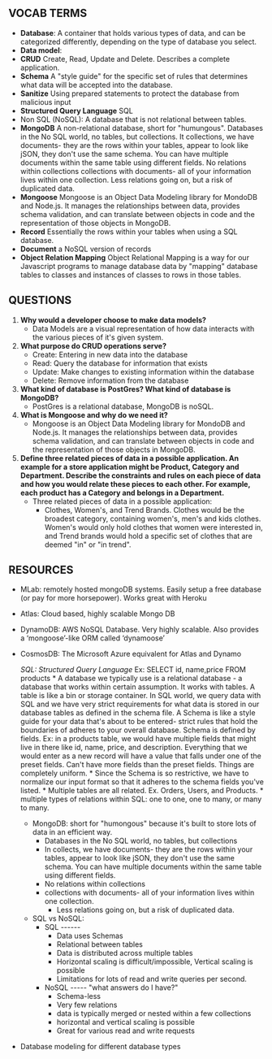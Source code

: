 
## **VOCAB TERMS**
* **Database**: A container that holds various types of data, and can be categorized differently, depending on the type of database you select. 
* **Data model**: 
* **CRUD** Create, Read, Update and Delete. Describes a complete application.
* **Schema** A "style guide" for the specific set of rules that determines what data will be accepted into the database. 
* **Sanitize** Using prepared statements to protect the database from malicious input
* **Structured Query Language** SQL 
* Non SQL (NoSQL): A database that is not relational between tables. 
* **MongoDB** A non-relational database, short for "humungous". Databases in the No SQL world, no tables, but collections. It collections, we have documents- they are the rows within your tables, appear to look like jSON, they don't use the same schema. You can have multiple documents within the same table using different fields. No relations within collections collections with documents- all of your information lives within one collection. Less relations going on, but a risk of duplicated data. 
* **Mongoose** Mongoose is an Object Data Modeling library for MondoDB and Node.js. It manages the relationships between data, provides schema validation, and can translate between objects in code and the representation of those objects in MongoDB. 
* **Record** Essentially the rows within your tables when using a SQL database.
* **Document**  a NoSQL version of records
* **Object Relation Mapping** Object Relational Mapping is a way for our Javascript programs to manage database data by "mapping" database tables to classes and instances of classes to rows in those tables.


## **QUESTIONS** 
1. **Why would a developer choose to make data models?**
    * Data Models are a visual representation of how data interacts with the various pieces of it's given system. 
2. **What purpose do CRUD operations serve?**
    * Create: Entering in new data into the database
    * Read: Query the database for information that exists
    * Update: Make changes to existing information within the database
    * Delete: Remove information from the database
3. **What kind of database is PostGres? What kind of database is MongoDB?**
    * PostGres is a relational database, MongoDB is noSQL. 
4. **What is Mongoose and why do we need it?**
    * Mongoose is an Object Data Modeling library for MondoDB and Node.js. It manages the relationships between data, provides schema validation, and can translate between objects in code and the representation of those objects in MongoDB. 
5. **Define three related pieces of data in a possible application. An example for a store application might be Product, Category and Department. Describe the constraints and rules on each piece of data and how you would relate these pieces to each other. For example, each product has a Category and belongs in a Department.**
    *  Three related pieces of data in a possible application:
        * Clothes, Women's, and Trend Brands. Clothes would be the broadest category, containing women's, men's and kids clothes. Women's would only hold clothes that women were interested in, and Trend brands would hold a specific set of clothes that are deemed "in" or "in trend". 


## **RESOURCES**
* MLab: remotely hosted mongoDB systems. Easily setup a free database (or pay for more horsepower). Works great with Heroku
* Atlas: Cloud based, highly scalable Mongo DB
* DynamoDB: AWS NoSQL Database. Very highly scalable. Also provides a ‘mongoose’-like ORM called ‘dynamoose’
* CosmosDB: The Microsoft Azure equivalent for Atlas and Dynamo


    *SQL: Structured Query Language*
        Ex: SELECT id, name,price FROM products
        * A database we typically use is a relational database - a database that works within certain assumption. It works with tables. A table is like a bin or storage container. In SQL world, we query data with SQL and we have very strict requirements for what data is stored in our database tables as defined in the schema file. A Schema is like a style guide for your data that's about to be entered- strict rules that hold the boundaries of adheres to your overall database. Schema is defined by fields. Ex: in a products table, we would have multiple fields that might live in there like id, name, price, and description. Everything that we would enter as a new record will have a value that falls under one of the preset fields. Can't have more fields than the preset fields. Things are completely uniform.
        * Since the Schema is so restrictive, we have to normalize our input format so that it adheres to the schema fields you've listed.
        * Multiple tables are all related. Ex. Orders, Users, and Products.
        * multiple types of relations within SQL: one to one, one to many, or many to many.
    * MongoDB: short for "humongous" because it's built to store lots of data in an efficient way.
        * Databases in the No SQL world, no tables, but collections
        * In collects, we have documents- they are the rows within your tables, appear to look like jSON, they don't use the same schema. You can have multiple documents within the same table using different fields.
        * No relations within collections 
        * collections with documents- all of your information lives within one collection.
            * Less relations going on, but a risk of duplicated data. 
    * SQL vs NoSQL: 
        * SQL ------
            * Data uses Schemas 
            * Relational between tables 
            * Data is distributed across multiple tables
            * Horizontal scaling is difficult/impossible, Vertical scaling is possible
            * Limitations for lots of read and write queries per second.
        * NoSQL ----- "what answers do I have?"
            * Schema-less
            * Very few relations 
            * data is typically merged or nested within a few collections
            * horizontal and vertical scaling is possible
            * Great for various read and write requests

* Database modeling for different database types

